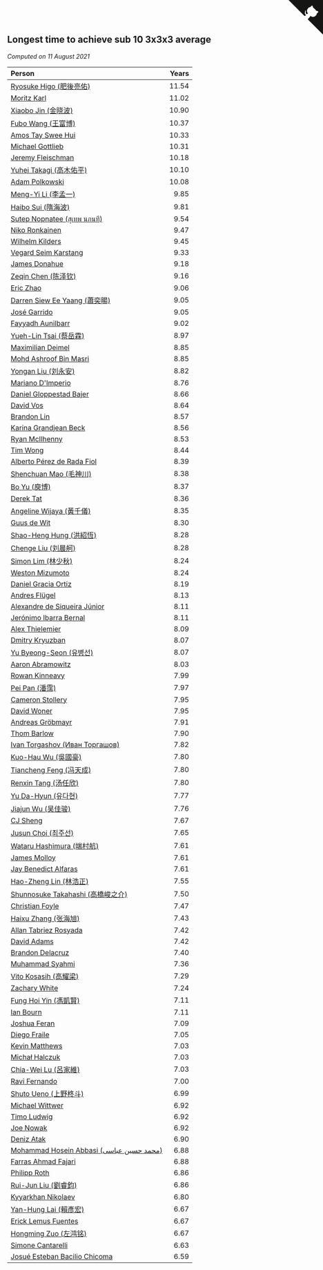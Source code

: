 ## Longest time to achieve sub 10 3x3x3 average

*Computed on 11 August 2021*

| Person | Years |
| :--- | ---: |
| [Ryosuke Higo (肥後亮佑)](https://www.worldcubeassociation.org/persons/2006HIGO01) | 11.54 |
| [Moritz Karl](https://www.worldcubeassociation.org/persons/2008KARL02) | 11.02 |
| [Xiaobo Jin (金晓波)](https://www.worldcubeassociation.org/persons/2008JINX01) | 10.90 |
| [Fubo Wang (王富博)](https://www.worldcubeassociation.org/persons/2007FUBO01) | 10.37 |
| [Amos Tay Swee Hui](https://www.worldcubeassociation.org/persons/2009SWEE01) | 10.33 |
| [Michael Gottlieb](https://www.worldcubeassociation.org/persons/2006GOTT01) | 10.31 |
| [Jeremy Fleischman](https://www.worldcubeassociation.org/persons/2005FLEI01) | 10.18 |
| [Yuhei Takagi (高木佑平)](https://www.worldcubeassociation.org/persons/2008TAKA01) | 10.10 |
| [Adam Polkowski](https://www.worldcubeassociation.org/persons/2007POLK01) | 10.08 |
| [Meng-Yi Li (李孟一)](https://www.worldcubeassociation.org/persons/2011LIME01) | 9.85 |
| [Haibo Sui (隋海波)](https://www.worldcubeassociation.org/persons/2011SUIH01) | 9.81 |
| [Sutep Nopnatee (สุเทพ นภนที)](https://www.worldcubeassociation.org/persons/2010NOPN01) | 9.54 |
| [Niko Ronkainen](https://www.worldcubeassociation.org/persons/2010RONK01) | 9.47 |
| [Wilhelm Kilders](https://www.worldcubeassociation.org/persons/2010KILD02) | 9.45 |
| [Vegard Seim Karstang](https://www.worldcubeassociation.org/persons/2009SEIM02) | 9.33 |
| [James Donahue](https://www.worldcubeassociation.org/persons/2010DONA01) | 9.18 |
| [Zeqin Chen (陈泽钦)](https://www.worldcubeassociation.org/persons/2010CHEN37) | 9.16 |
| [Eric Zhao](https://www.worldcubeassociation.org/persons/2010ZHAO19) | 9.06 |
| [Darren Siew Ee Yaang (蕭奕暘)](https://www.worldcubeassociation.org/persons/2009SIEW01) | 9.05 |
| [José Garrido](https://www.worldcubeassociation.org/persons/2009GARR01) | 9.05 |
| [Fayyadh Aunilbarr](https://www.worldcubeassociation.org/persons/2010AUNI01) | 9.02 |
| [Yueh-Lin Tsai (蔡岳霖)](https://www.worldcubeassociation.org/persons/2006TSAI03) | 8.97 |
| [Maximilian Deimel](https://www.worldcubeassociation.org/persons/2010DEIM01) | 8.85 |
| [Mohd Ashroof Bin Masri](https://www.worldcubeassociation.org/persons/2009MASR01) | 8.85 |
| [Yongan Liu (刘永安)](https://www.worldcubeassociation.org/persons/2009LIUY08) | 8.82 |
| [Mariano D'Imperio](https://www.worldcubeassociation.org/persons/2009DIMP01) | 8.76 |
| [Daniel Gloppestad Bajer](https://www.worldcubeassociation.org/persons/2009GLOP01) | 8.66 |
| [David Vos](https://www.worldcubeassociation.org/persons/2008VOSD01) | 8.64 |
| [Brandon Lin](https://www.worldcubeassociation.org/persons/2011LINB01) | 8.57 |
| [Karina Grandjean Beck](https://www.worldcubeassociation.org/persons/2010BECK01) | 8.56 |
| [Ryan McIlhenny](https://www.worldcubeassociation.org/persons/2010MCIL02) | 8.53 |
| [Tim Wong](https://www.worldcubeassociation.org/persons/2007WONG02) | 8.44 |
| [Alberto Pérez de Rada Fiol](https://www.worldcubeassociation.org/persons/2011FIOL01) | 8.39 |
| [Shenchuan Mao (毛神川)](https://www.worldcubeassociation.org/persons/2011MAOS01) | 8.38 |
| [Bo Yu (庾博)](https://www.worldcubeassociation.org/persons/2013YUBO01) | 8.37 |
| [Derek Tat](https://www.worldcubeassociation.org/persons/2009TATD01) | 8.36 |
| [Angeline Wijaya (黃千儀)](https://www.worldcubeassociation.org/persons/2011WIJA03) | 8.35 |
| [Guus de Wit](https://www.worldcubeassociation.org/persons/2008WITG01) | 8.30 |
| [Shao-Heng Hung (洪紹恆)](https://www.worldcubeassociation.org/persons/2011HUNG02) | 8.28 |
| [Chenge Liu (刘晨舸)](https://www.worldcubeassociation.org/persons/2011LIUC02) | 8.28 |
| [Simon Lim (林少秋)](https://www.worldcubeassociation.org/persons/2008LIMS01) | 8.24 |
| [Weston Mizumoto](https://www.worldcubeassociation.org/persons/2008MIZU01) | 8.24 |
| [Daniel Gracia Ortiz](https://www.worldcubeassociation.org/persons/2009ORTI01) | 8.19 |
| [Andres Flügel](https://www.worldcubeassociation.org/persons/2009FLUG01) | 8.13 |
| [Alexandre de Siqueira Júnior](https://www.worldcubeassociation.org/persons/2010JUNI02) | 8.11 |
| [Jerónimo Ibarra Bernal](https://www.worldcubeassociation.org/persons/2010IBAR01) | 8.11 |
| [Alex Thielemier](https://www.worldcubeassociation.org/persons/2009THIE02) | 8.09 |
| [Dmitry Kryuzban](https://www.worldcubeassociation.org/persons/2010KRYU01) | 8.07 |
| [Yu Byeong-Seon (유병선)](https://www.worldcubeassociation.org/persons/2008BYEO01) | 8.07 |
| [Aaron Abramowitz](https://www.worldcubeassociation.org/persons/2009ABRA01) | 8.03 |
| [Rowan Kinneavy](https://www.worldcubeassociation.org/persons/2008KINN01) | 7.99 |
| [Pei Pan (潘霈)](https://www.worldcubeassociation.org/persons/2010PANP01) | 7.97 |
| [Cameron Stollery](https://www.worldcubeassociation.org/persons/2010STOL01) | 7.95 |
| [David Woner](https://www.worldcubeassociation.org/persons/2008WONE01) | 7.95 |
| [Andreas Gröbmayr](https://www.worldcubeassociation.org/persons/2010GROB02) | 7.91 |
| [Thom Barlow](https://www.worldcubeassociation.org/persons/2006BARL01) | 7.90 |
| [Ivan Torgashov (Иван Торгашов)](https://www.worldcubeassociation.org/persons/2011TORG01) | 7.82 |
| [Kuo-Hau Wu (吳國豪)](https://www.worldcubeassociation.org/persons/2008WUKU01) | 7.80 |
| [Tiancheng Feng (冯天成)](https://www.worldcubeassociation.org/persons/2009FENG08) | 7.80 |
| [Renxin Tang (汤任欣)](https://www.worldcubeassociation.org/persons/2013TANG02) | 7.80 |
| [Yu Da-Hyun (유다현)](https://www.worldcubeassociation.org/persons/2008YUDA01) | 7.77 |
| [Jiajun Wu (吴佳骏)](https://www.worldcubeassociation.org/persons/2013WUJI03) | 7.76 |
| [CJ Sheng](https://www.worldcubeassociation.org/persons/2012SHEN02) | 7.67 |
| [Jusun Choi (최주선)](https://www.worldcubeassociation.org/persons/2011CHOI04) | 7.65 |
| [Wataru Hashimura (端村航)](https://www.worldcubeassociation.org/persons/2008HASH02) | 7.61 |
| [James Molloy](https://www.worldcubeassociation.org/persons/2011MOLL01) | 7.61 |
| [Jay Benedict Alfaras](https://www.worldcubeassociation.org/persons/2009ALFA01) | 7.61 |
| [Hao-Zheng Lin (林浩正)](https://www.worldcubeassociation.org/persons/2008LINH01) | 7.55 |
| [Shunnosuke Takahashi (高橋峻之介)](https://www.worldcubeassociation.org/persons/2012TAKA01) | 7.50 |
| [Christian Foyle](https://www.worldcubeassociation.org/persons/2011FOYL01) | 7.47 |
| [Haixu Zhang (张海旭)](https://www.worldcubeassociation.org/persons/2008ZHAN06) | 7.43 |
| [Allan Tabriez Rosyada](https://www.worldcubeassociation.org/persons/2010ROSY02) | 7.42 |
| [David Adams](https://www.worldcubeassociation.org/persons/2009ADAM01) | 7.42 |
| [Brandon Delacruz](https://www.worldcubeassociation.org/persons/2010DELA01) | 7.40 |
| [Muhammad Syahmi](https://www.worldcubeassociation.org/persons/2010SYAH03) | 7.36 |
| [Vito Kosasih (高耀梁)](https://www.worldcubeassociation.org/persons/2011KOSA01) | 7.29 |
| [Zachary White](https://www.worldcubeassociation.org/persons/2010WHIT05) | 7.24 |
| [Fung Hoi Yin (馮凱賢)](https://www.worldcubeassociation.org/persons/2010YINF01) | 7.11 |
| [Ian Bourn](https://www.worldcubeassociation.org/persons/2009BOUR01) | 7.11 |
| [Joshua Feran](https://www.worldcubeassociation.org/persons/2011FERA01) | 7.09 |
| [Diego Fraile](https://www.worldcubeassociation.org/persons/2013FRAI01) | 7.05 |
| [Kevin Matthews](https://www.worldcubeassociation.org/persons/2010MATT02) | 7.03 |
| [Michał Halczuk](https://www.worldcubeassociation.org/persons/2006HALC01) | 7.03 |
| [Chia-Wei Lu (呂家維)](https://www.worldcubeassociation.org/persons/2007LUCH01) | 7.03 |
| [Ravi Fernando](https://www.worldcubeassociation.org/persons/2005FERN01) | 7.00 |
| [Shuto Ueno (上野柊斗)](https://www.worldcubeassociation.org/persons/2008UENO01) | 6.99 |
| [Michael Wittwer](https://www.worldcubeassociation.org/persons/2011WITT02) | 6.92 |
| [Timo Ludwig](https://www.worldcubeassociation.org/persons/2011LUDW01) | 6.92 |
| [Joe Nowak](https://www.worldcubeassociation.org/persons/2012NOWA01) | 6.92 |
| [Deniz Atak](https://www.worldcubeassociation.org/persons/2010ATAK01) | 6.90 |
| [Mohammad Hosein Abbasi (محمد حسین عباسی)](https://www.worldcubeassociation.org/persons/2011ABBA01) | 6.88 |
| [Farras Ahmad Fajari](https://www.worldcubeassociation.org/persons/2011FAJA03) | 6.88 |
| [Philipp Roth](https://www.worldcubeassociation.org/persons/2012ROTH01) | 6.86 |
| [Rui-Jun Liu (劉睿鈞)](https://www.worldcubeassociation.org/persons/2011LIUR02) | 6.86 |
| [Kyyarkhan Nikolaev](https://www.worldcubeassociation.org/persons/2012NIKO01) | 6.80 |
| [Yan-Hung Lai (賴彥宏)](https://www.worldcubeassociation.org/persons/2009LAIY01) | 6.67 |
| [Erick Lemus Fuentes](https://www.worldcubeassociation.org/persons/2013FUEN01) | 6.67 |
| [Hongming Zuo (左鸿铭)](https://www.worldcubeassociation.org/persons/2014ZUOH01) | 6.67 |
| [Simone Cantarelli](https://www.worldcubeassociation.org/persons/2012CANT02) | 6.63 |
| [Josué Esteban Bacilio Chicoma](https://www.worldcubeassociation.org/persons/2013CHIC01) | 6.59 |


<a href="https://github.com/jonatanklosko/wca_statistics" class="github-corner" aria-label="View source on Github"><svg width="80" height="80" viewBox="0 0 250 250" style="fill:#151513; color:#fff; position: absolute; top: 0; border: 0; right: 0;" aria-hidden="true"><path d="M0,0 L115,115 L130,115 L142,142 L250,250 L250,0 Z"></path><path d="M128.3,109.0 C113.8,99.7 119.0,89.6 119.0,89.6 C122.0,82.7 120.5,78.6 120.5,78.6 C119.2,72.0 123.4,76.3 123.4,76.3 C127.3,80.9 125.5,87.3 125.5,87.3 C122.9,97.6 130.6,101.9 134.4,103.2" fill="currentColor" style="transform-origin: 130px 106px;" class="octo-arm"></path><path d="M115.0,115.0 C114.9,115.1 118.7,116.5 119.8,115.4 L133.7,101.6 C136.9,99.2 139.9,98.4 142.2,98.6 C133.8,88.0 127.5,74.4 143.8,58.0 C148.5,53.4 154.0,51.2 159.7,51.0 C160.3,49.4 163.2,43.6 171.4,40.1 C171.4,40.1 176.1,42.5 178.8,56.2 C183.1,58.6 187.2,61.8 190.9,65.4 C194.5,69.0 197.7,73.2 200.1,77.6 C213.8,80.2 216.3,84.9 216.3,84.9 C212.7,93.1 206.9,96.0 205.4,96.6 C205.1,102.4 203.0,107.8 198.3,112.5 C181.9,128.9 168.3,122.5 157.7,114.1 C157.9,116.9 156.7,120.9 152.7,124.9 L141.0,136.5 C139.8,137.7 141.6,141.9 141.8,141.8 Z" fill="currentColor" class="octo-body"></path></svg></a><style>.github-corner:hover .octo-arm{animation:octocat-wave 560ms ease-in-out}@keyframes octocat-wave{0%,100%{transform:rotate(0)}20%,60%{transform:rotate(-25deg)}40%,80%{transform:rotate(10deg)}}@media (max-width:500px){.github-corner:hover .octo-arm{animation:none}.github-corner .octo-arm{animation:octocat-wave 560ms ease-in-out}}</style>
